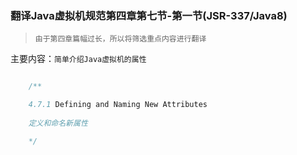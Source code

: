 ### 翻译Java虚拟机规范第四章第七节-第一节(JSR-337/Java8)

> `由于第四章篇幅过长，所以将筛选重点内容进行翻译`

主要内容：`简单介绍Java虚拟机的属性`


```java

    /**

    4.7.1 Defining and Naming New Attributes
    
    定义和命名新属性

    */



```